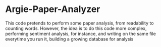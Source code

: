 # Argie-Paper-Analyzer
This code pretends to perform some paper analysis, from readability to counting words. However, the idea is to do this code more complex, performing sentiment analysis, for instance, and writing on the same file everytime you run it, building a growing database for analysis

